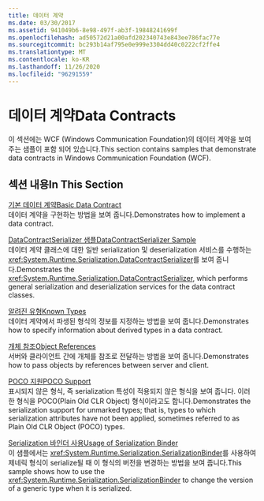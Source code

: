 ```yaml
---
title: 데이터 계약
ms.date: 03/30/2017
ms.assetid: 941049b6-8e98-497f-ab3f-19848241699f
ms.openlocfilehash: ad50572d21a00afd202340743e843ee786fac77e
ms.sourcegitcommit: bc293b14af795e0e999e3304dd40c0222cf2ffe4
ms.translationtype: MT
ms.contentlocale: ko-KR
ms.lasthandoff: 11/26/2020
ms.locfileid: "96291559"
---
```

# <a name="data-contracts"></a><span data-ttu-id="74fb5-102">데이터 계약</span><span class="sxs-lookup"><span data-stu-id="74fb5-102">Data Contracts</span></span>

<span data-ttu-id="74fb5-103">이 섹션에는 WCF (Windows Communication Foundation)의 데이터 계약을 보여 주는 샘플이 포함 되어 있습니다.</span><span class="sxs-lookup"><span data-stu-id="74fb5-103">This section contains samples that demonstrate data contracts in Windows Communication Foundation (WCF).</span></span>  
  
## <a name="in-this-section"></a><span data-ttu-id="74fb5-104">섹션 내용</span><span class="sxs-lookup"><span data-stu-id="74fb5-104">In This Section</span></span>  

 [<span data-ttu-id="74fb5-105">기본 데이터 계약</span><span class="sxs-lookup"><span data-stu-id="74fb5-105">Basic Data Contract</span></span>](basic-data-contract.md)  
 <span data-ttu-id="74fb5-106">데이터 계약을 구현하는 방법을 보여 줍니다.</span><span class="sxs-lookup"><span data-stu-id="74fb5-106">Demonstrates how to implement a data contract.</span></span>  
  
 [<span data-ttu-id="74fb5-107">DataContractSerializer 샘플</span><span class="sxs-lookup"><span data-stu-id="74fb5-107">DataContractSerializer Sample</span></span>](datacontractserializer-sample.md)  
 <span data-ttu-id="74fb5-108">데이터 계약 클래스에 대한 일반 serialization 및 deserialization 서비스를 수행하는 <xref:System.Runtime.Serialization.DataContractSerializer>를 보여 줍니다.</span><span class="sxs-lookup"><span data-stu-id="74fb5-108">Demonstrates the <xref:System.Runtime.Serialization.DataContractSerializer>, which performs general serialization and deserialization services for the data contract classes.</span></span>  
  
 [<span data-ttu-id="74fb5-109">알려진 유형</span><span class="sxs-lookup"><span data-stu-id="74fb5-109">Known Types</span></span>](known-types.md)  
 <span data-ttu-id="74fb5-110">데이터 계약에서 파생된 형식의 정보를 지정하는 방법을 보여 줍니다.</span><span class="sxs-lookup"><span data-stu-id="74fb5-110">Demonstrates how to specify information about derived types in a data contract.</span></span>  
  
 [<span data-ttu-id="74fb5-111">개체 참조</span><span class="sxs-lookup"><span data-stu-id="74fb5-111">Object References</span></span>](object-references.md)  
 <span data-ttu-id="74fb5-112">서버와 클라이언트 간에 개체를 참조로 전달하는 방법을 보여 줍니다.</span><span class="sxs-lookup"><span data-stu-id="74fb5-112">Demonstrates how to pass objects by references between server and client.</span></span>  
  
 [<span data-ttu-id="74fb5-113">POCO 지원</span><span class="sxs-lookup"><span data-stu-id="74fb5-113">POCO Support</span></span>](poco-support.md)  
 <span data-ttu-id="74fb5-114">표시되지 않은 형식, 즉 serialization 특성이 적용되지 않은 형식을 보여 줍니다. 이러한 형식을 POCO(Plain Old CLR Object) 형식이라고도 합니다.</span><span class="sxs-lookup"><span data-stu-id="74fb5-114">Demonstrates the serialization support for unmarked types; that is, types to which serialization attributes have not been applied, sometimes referred to as Plain Old CLR Object (POCO) types.</span></span>  
  
 [<span data-ttu-id="74fb5-115">Serialization 바인더 사용</span><span class="sxs-lookup"><span data-stu-id="74fb5-115">Usage of Serialization Binder</span></span>](usage-of-serialization-binder.md)  
 <span data-ttu-id="74fb5-116">이 샘플에서는 <xref:System.Runtime.Serialization.SerializationBinder>를 사용하여 제네릭 형식이 serialize될 때 이 형식의 버전을 변경하는 방법을 보여 줍니다.</span><span class="sxs-lookup"><span data-stu-id="74fb5-116">This sample shows how to use the <xref:System.Runtime.Serialization.SerializationBinder> to change the version of a generic type when it is serialized.</span></span>
